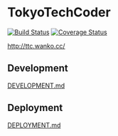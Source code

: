 # TokyoTechCoder
[![Build Status](https://api.travis-ci.org/eagletmt/ttcoder.png)](https://travis-ci.org/eagletmt/ttcoder)
[![Coverage Status](https://coveralls.io/repos/eagletmt/ttcoder/badge.png)](https://coveralls.io/r/eagletmt/ttcoder)

http://ttc.wanko.cc/

## Development
[DEVELOPMENT.md](DEVELOPMENT.md)

## Deployment
[DEPLOYMENT.md](DEPLOYMENT.md)

